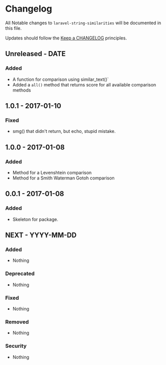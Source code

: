 # Changelog

All Notable changes to `laravel-string-similarities` will be documented in this file.

Updates should follow the [Keep a CHANGELOG](http://keepachangelog.com/) principles.

## Unreleased - DATE

### Added
- A function for comparison using similar_text()`
- Added a `all()` method that returns score for all available comparison methods

## 1.0.1 - 2017-01-10

### Fixed
- smg() that didn't return, but echo, stupid mistake.

## 1.0.0 - 2017-01-08

### Added
- Method for a Levenshtein comparison
- Method for a Smith Waterman Gotoh comparison

## 0.0.1 - 2017-01-08

### Added
- Skeleton for package.

## NEXT - YYYY-MM-DD

### Added
- Nothing

### Deprecated
- Nothing

### Fixed
- Nothing

### Removed
- Nothing

### Security
- Nothing
